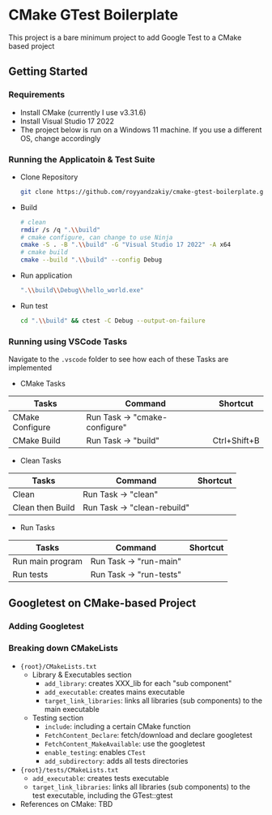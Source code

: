 # CMake GTest Boilerplate

This project is a bare minimum project to add Google Test to a CMake based project

## Getting Started
### Requirements
- Install CMake (currently I use v3.31.6)
- Install Visual Studio 17 2022
- The project below is run on a Windows 11 machine. If you use a different OS, change accordingly

### Running the Applicatoin & Test Suite
- Clone Repository
    ```bash
    git clone https://github.com/royyandzakiy/cmake-gtest-boilerplate.git
    ```

- Build
    ```bash
    # clean
    rmdir /s /q ".\\build"
    # cmake configure, can change to use Ninja
    cmake -S . -B ".\\build" -G "Visual Studio 17 2022" -A x64
    # cmake build
    cmake --build ".\\build" --config Debug
    ```

- Run application
    ```bash
    ".\\build\\Debug\\hello_world.exe"
    ```

- Run test
    ```bash
    cd ".\\build" && ctest -C Debug --output-on-failure
    ```

### Running using VSCode Tasks

Navigate to the `.vscode` folder to see how each of these Tasks are implemented

- CMake Tasks

| Tasks                 | Command                       | Shortcut      |
| ---                   | ---                           | ---           | 
| CMake Configure       | Run Task → "cmake-configure"  | 
| CMake Build           | Run Task → "build"            | Ctrl+Shift+B  | 

- Clean Tasks

| Tasks                 | Command                       | Shortcut      |
| ---                   | ---                           | ---           | 
| Clean                 | Run Task → "clean"            | 
| Clean then Build      | Run Task → "clean-rebuild"    | 

- Run Tasks

| Tasks                 | Command                       | Shortcut      |
| ---                   | ---                           | ---           | 
| Run main program      | Run Task → "run-main"         | 
| Run tests             | Run Task → "run-tests"        | 

## Googletest on CMake-based Project
### Adding Googletest


### Breaking down CMakeLists
- `{root}/CMakeLists.txt`
    - Library & Executables section
        - `add_library`: creates XXX_lib for each "sub component"
        - `add_executable`: creates mains executable
        - `target_link_libraries`: links all libraries (sub components) to the main executable
    - Testing section
        - `include`: including a certain CMake function
        - `FetchContent_Declare`: fetch/download and declare googletest
        - `FetchContent_MakeAvailable`: use the googletest
        - `enable_testing`: enables `CTest`
        - `add_subdirectory`: adds all tests directories
- `{root}/tests/CMakeLists.txt`
    - `add_executable`: creates tests executable
    - `target_link_libraries`: links all libraries (sub components) to the test executable, including the GTest::gtest
- References on CMake: TBD
